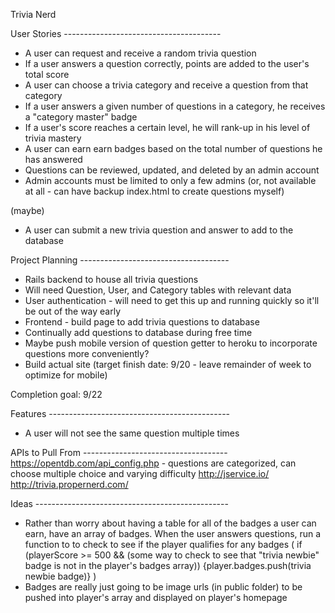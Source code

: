 Trivia Nerd

User Stories ---------------------------------------
- A user can request and receive a random trivia question
- If a user answers a question correctly, points are added to the user's total score
- A user can choose a trivia category and receive a question from that category
- If a user answers a given number of questions in a category, he receives a "category master" badge
- If a user's score reaches a certain level, he will rank-up in his level of trivia mastery
- A user can earn earn badges based on the total number of questions he has answered
- Questions can be reviewed, updated, and deleted by an admin account
- Admin accounts must be limited to only a few admins (or, not available at all - can have backup index.html to create questions myself)

(maybe)
- A user can submit a new trivia question and answer to add to the database

Project Planning -------------------------------------
- Rails backend to house all trivia questions
- Will need Question, User, and Category tables with relevant data
- User authentication - will need to get this up and running quickly so it'll be out of the way early
- Frontend - build page to add trivia questions to database
- Continually add questions to database during free time
- Maybe push mobile version of question getter to heroku to incorporate questions more conveniently?
- Build actual site (target finish date: 9/20 - leave remainder of week to optimize for mobile)


Completion goal: 9/22

Features ---------------------------------------------
- A user will not see the same question multiple times

APIs to Pull From ------------------------------------
https://opentdb.com/api_config.php - questions are categorized, can choose multiple choice and varying difficulty
http://jservice.io/
http://trivia.propernerd.com/

Ideas ------------------------------------------------
- Rather than worry about having a table for all of the badges a user can earn, have an array of badges.  When the user answers questions, run a function to to check to see if the player qualifies for any badges ( if (playerScore >= 500 && (some way to check to see that "trivia newbie" badge is not in the player's badges array)) {player.badges.push(trivia newbie badge)} )
- Badges are really just going to be image urls (in public folder) to be pushed into player's array and displayed on player's homepage
